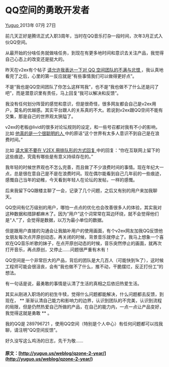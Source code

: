 #  QQ空间的勇敢开发者 

[ Yuguo ](http://yuguo.us) 2013年 07月 27日 

前几天正好是腾讯正式入职3周年，当时在QQ音乐打杂一段时间，次年3月正式入伙QQ空间。 

从最开始的分啥任务就做啥任务，到现在有更多地时间和意识去关注产品，我觉得自己心态上的改变还是挺大的。 

昨天在v2ex有个帖子 [ 请允许我表达一下对 QQ 空间团队的不满与忿恨 ](http://v2ex.com/t/77060#reply32) ，我认真地看完了之后，心里的第一反应就是“有些事情我们可以做得更好点”。 

不是“我也是QQ空间团队了你怎么这样骂我”，也不是“我也做不了什么还是闪了吧”，而是潜意识里有责任，马上回复“我可以解决和反馈”。 

我没有任何划分阵营的感觉和意识，但是很奇怪，很多网友都会自己是v2ex用户，莫名的优越感。其实平台跟人的关系真的不大。若说到v2ex跟QQ空间不能有交集，那是自己的世界观太狭隘了。 

v2ex的老板@livid的很多对论坛规则的设定，和一些号召都对我有不小的影响，比如 [ 他真的是一个很聪明的人 ](http://v2ex.com/t/74511#reply83) 中的原话“这个世界有太多人意识不到自己是在浪费时间。” 

比如 [ 请大家不要在 V2EX 用排队形的方式回复 ](http://v2ex.com/t/76799#reply68) 中的回复：“你在互联网上留下的这些痕迹，究竟有哪些是有意义持续存在的。” 

我年轻的时候世界观也不怎么完善，而且做了不少浪费时间的事情。现在年纪大一点，总是很在意自己是不是在浪费时间。现在偶尔能看到自己几年前的一些痕迹，感慨自己当年的幼稚，今天看到年轻人在论坛的发帖，一样的感慨。 

后来我留下QQ跟楼主聊了一会，记录了几个问题，之后又有别的用户来加我聊天。 

QQ空间有亿万级别的用户，哪怕一点点的优化也会改善很多人的体验，其实我对这种数据和措辞都麻木了。因为“用户”这个词常常在耳边环绕，就不会觉得他们是“人”了，会觉得是数据，以万为最小单位的数据。 

但是跟用户直接的沟通会让我脑补用户的使用画面，有个v2ex网友加我QQ反馈他女朋友每次点开原创动态，再关闭的时候，背景音乐就停止了。我马上想象一个喜欢在QQ音乐听歌的妹子，在点开原创动态的时候，音乐突然停止的画面，就再次打开音乐，再点原创，又停止……问题很严重有木有！ 

QQ空间是一个非常巨大的产品，背后的团队是大几百人（可能快到1k了），这时候工程师可能会很沮丧，会有“我也做不了什么，推不动，干脆摆烂，反正打份工”的想法。 

有一句话是说，最勇敢的事情是认清了生活的真相之后依旧热爱生活。 

其实从刚进入职场的的初生牛犊，觉得什么问题都能解决，什么问题都去反馈，到现在， ** 渐渐认清自己能力和影响力的边界，认识到团队的不完美，认识到流程的局限，但是仍然热爱自己所做的产品，在自己的能力内，一点一点让产品变好，我觉得这就是勇敢 ** 。 

我的QQ是 289796721 ，使用QQ空间（特别是个人中心）有任何问题都可以找我聊，请注明“QQ空间反馈”。 

好久没写这么鸡汤的日志，先干为敬…… 
#### 原文：[http://yuguo.us/weblog/qzone-2-year/](http://yuguo.us/weblog/qzone-2-year/)